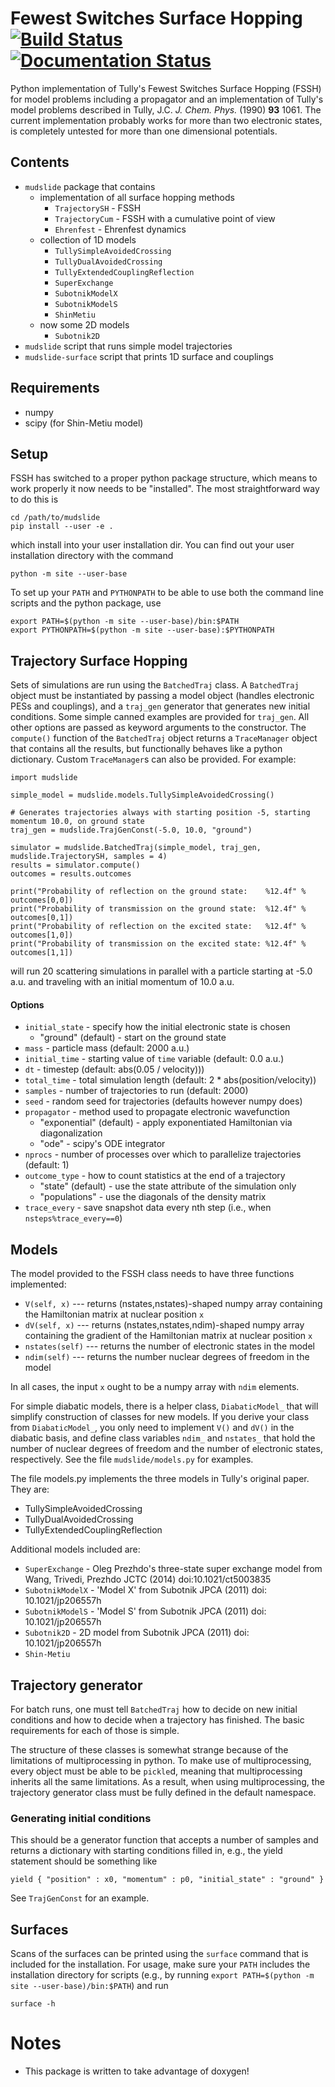 # Fewest Switches Surface Hopping [![Build Status](https://travis-ci.org/smparker/mudslide.svg?branch=master)](https://travis-ci.org/smparker/mudslide) [![Documentation Status](https://readthedocs.org/projects/mudslide/badge/?version=latest)](https://mudslide.readthedocs.io/en/latest/?badge=latest)
Python implementation of Tully's Fewest Switches Surface Hopping (FSSH) for model problems including
a propagator and an implementation of Tully's model problems described in Tully, J.C. _J. Chem. Phys._ (1990) **93** 1061.
The current implementation probably works for more than two electronic states, is completely untested for more than
one dimensional potentials.

## Contents
* `mudslide` package that contains
  - implementation of all surface hopping methods
    - `TrajectorySH` - FSSH
    - `TrajectoryCum` - FSSH with a cumulative point of view
    - `Ehrenfest` - Ehrenfest dynamics
  - collection of 1D models
    - `TullySimpleAvoidedCrossing`
    - `TullyDualAvoidedCrossing`
    - `TullyExtendedCouplingReflection`
    - `SuperExchange`
    - `SubotnikModelX`
    - `SubotnikModelS`
    - `ShinMetiu`
  - now some 2D models
    - `Subotnik2D`
* `mudslide` script that runs simple model trajectories
* `mudslide-surface` script that prints 1D surface and couplings

## Requirements
* numpy
* scipy (for Shin-Metiu model)

## Setup
FSSH has switched to a proper python package structure, which means to work properly it now needs to be "installed". The
most straightforward way to do this is

    cd /path/to/mudslide
    pip install --user -e .

which install into your user installation dir. You can find out your user installation
directory with the command

    python -m site --user-base

To set up your `PATH` and `PYTHONPATH` to be able to use both the command line scripts
and the python package, use

    export PATH=$(python -m site --user-base)/bin:$PATH
    export PYTHONPATH=$(python -m site --user-base):$PYTHONPATH

## Trajectory Surface Hopping
Sets of simulations are run using the `BatchedTraj` class. A `BatchedTraj` object must be instantiated by passing a model object
(handles electronic PESs and couplings), and a `traj_gen`
generator that generates new initial conditions. Some simple canned examples are provided for `traj_gen`. All
other options are passed as keyword arguments to the constructor. The `compute()` function of the
`BatchedTraj` object returns a `TraceManager` object that contains all the results, but functionally behaves
like a python dictionary. Custom `TraceManager`s can also be
provided. For example:

    import mudslide

    simple_model = mudslide.models.TullySimpleAvoidedCrossing()

    # Generates trajectories always with starting position -5, starting momentum 10.0, on ground state
    traj_gen = mudslide.TrajGenConst(-5.0, 10.0, "ground")

    simulator = mudslide.BatchedTraj(simple_model, traj_gen, mudslide.TrajectorySH, samples = 4)
    results = simulator.compute()
    outcomes = results.outcomes

    print("Probability of reflection on the ground state:    %12.4f" % outcomes[0,0])
    print("Probability of transmission on the ground state:  %12.4f" % outcomes[0,1])
    print("Probability of reflection on the excited state:   %12.4f" % outcomes[1,0])
    print("Probability of transmission on the excited state: %12.4f" % outcomes[1,1])

will run 20 scattering simulations in parallel with a particle starting at -5.0 a.u. and traveling with an initial momentum of 10.0 a.u.

#### Options
* `initial_state` - specify how the initial electronic state is chosen
    * "ground" (default) - start on the ground state
* `mass` - particle mass (default: 2000 a.u.)
* `initial_time` - starting value of `time` variable (default: 0.0 a.u.)
* `dt` - timestep (default: abs(0.05 / velocity)))
* `total_time` - total simulation length (default: 2 * abs(position/velocity))
* `samples` - number of trajectories to run (default: 2000)
* `seed` - random seed for trajectories (defaults however numpy does)
* `propagator` - method used to propagate electronic wavefunction
    * "exponential" (default) - apply exponentiated Hamiltonian via diagonalization
    * "ode" - scipy's ODE integrator
* `nprocs` - number of processes over which to parallelize trajectories (default: 1)
* `outcome_type` - how to count statistics at the end of a trajectory
    * "state" (default) - use the state attribute of the simulation only
    * "populations" - use the diagonals of the density matrix
* `trace_every` - save snapshot data every nth step (i.e., when `nsteps%trace_every==0`)

## Models
The model provided to the FSSH class needs to have three functions implemented:

* `V(self, x)` --- returns (nstates,nstates)-shaped numpy array containing the Hamiltonian matrix at nuclear position `x`
* `dV(self, x)` --- returns (nstates,nstates,ndim)-shaped numpy array containing the gradient of the Hamiltonian matrix at nuclear position `x`
* `nstates(self)` --- returns the number of electronic states in the model
* `ndim(self)` --- returns the number nuclear degrees of freedom in the model

In all cases, the input `x` ought to be a numpy array with `ndim` elements.

For simple diabatic models, there is a helper class, `DiabaticModel_` that will
simplify construction of classes for new models. If you derive your class from
`DiabaticModel_`, you only need to implement `V()` and `dV()` in the diabatic basis,
and define class variables `ndim_` and `nstates_` that hold the number of
nuclear degrees of freedom and the number of electronic states, respectively. See
the file `mudslide/models.py` for examples.

The file models.py implements the three models in Tully's original paper. They are:

* TullySimpleAvoidedCrossing
* TullyDualAvoidedCrossing
* TullyExtendedCouplingReflection

Additional models included are:
* `SuperExchange` - Oleg Prezhdo's three-state super exchange model from Wang, Trivedi, Prezhdo JCTC (2014) doi:10.1021/ct5003835
* `SubotnikModelX` - 'Model X' from Subotnik JPCA (2011) doi: 10.1021/jp206557h
* `SubotnikModelS` - 'Model S' from Subotnik JPCA (2011) doi: 10.1021/jp206557h
* `Subotnik2D` - 2D model from Subotnik JPCA (2011) doi: 10.1021/jp206557h
* `Shin-Metiu`

## Trajectory generator
For batch runs, one must tell `BatchedTraj` how to decide on new initial conditions
and how to decide when a trajectory has finished. The basic requirements for each of those
is simple.

The structure of these classes is somewhat strange because of the limitations of
multiprocessing in python. To make use of multiprocessing, every object
must be able to be `pickle`d, meaning that multiprocessing inherits all the
same limitations. As a result, when using multiprocessing, the trajectory generator class must
be fully defined in the default namespace.

### Generating initial conditions
This should be a generator function that accepts a number of samples
and returns a dictionary with starting conditions filled in, e.g.,
the yield statement should be something like

    yield { "position" : x0, "momentum" : p0, "initial_state" : "ground" }

See `TrajGenConst` for an example.

## Surfaces
Scans of the surfaces can be printed using the `surface` command that is included
for the installation. For usage, make sure your `PATH` includes the installation
directory for scripts (e.g., by running
`export PATH=$(python -m site --user-base)/bin:$PATH`) and run

    surface -h

# Notes
* This package is written to take advantage of doxygen!
